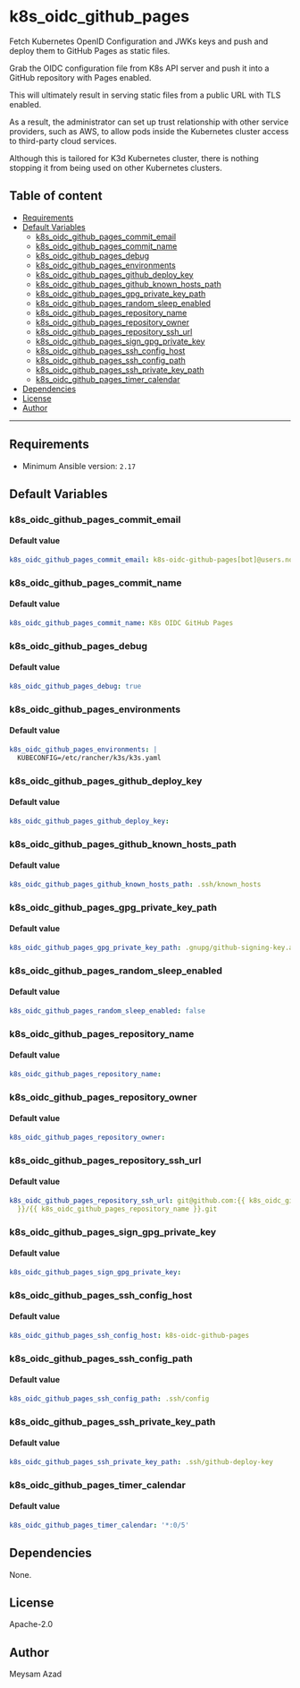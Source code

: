 # k8s_oidc_github_pages

Fetch Kubernetes OpenID Configuration and JWKs keys and push and deploy them to GitHub Pages as static files.

Grab the OIDC configuration file from K8s API server and push it into a
GitHub repository with Pages enabled.

This will ultimately result in serving static files from a public URL with TLS
enabled.

As a result, the administrator can set up trust relationship with other
service providers, such as AWS, to allow pods inside the Kubernetes cluster
access to third-party cloud services.

Although this is tailored for K3d Kubernetes cluster, there is nothing stopping
it from being used on other Kubernetes clusters.


## Table of content

- [Requirements](#requirements)
- [Default Variables](#default-variables)
  - [k8s_oidc_github_pages_commit_email](#k8s_oidc_github_pages_commit_email)
  - [k8s_oidc_github_pages_commit_name](#k8s_oidc_github_pages_commit_name)
  - [k8s_oidc_github_pages_debug](#k8s_oidc_github_pages_debug)
  - [k8s_oidc_github_pages_environments](#k8s_oidc_github_pages_environments)
  - [k8s_oidc_github_pages_github_deploy_key](#k8s_oidc_github_pages_github_deploy_key)
  - [k8s_oidc_github_pages_github_known_hosts_path](#k8s_oidc_github_pages_github_known_hosts_path)
  - [k8s_oidc_github_pages_gpg_private_key_path](#k8s_oidc_github_pages_gpg_private_key_path)
  - [k8s_oidc_github_pages_random_sleep_enabled](#k8s_oidc_github_pages_random_sleep_enabled)
  - [k8s_oidc_github_pages_repository_name](#k8s_oidc_github_pages_repository_name)
  - [k8s_oidc_github_pages_repository_owner](#k8s_oidc_github_pages_repository_owner)
  - [k8s_oidc_github_pages_repository_ssh_url](#k8s_oidc_github_pages_repository_ssh_url)
  - [k8s_oidc_github_pages_sign_gpg_private_key](#k8s_oidc_github_pages_sign_gpg_private_key)
  - [k8s_oidc_github_pages_ssh_config_host](#k8s_oidc_github_pages_ssh_config_host)
  - [k8s_oidc_github_pages_ssh_config_path](#k8s_oidc_github_pages_ssh_config_path)
  - [k8s_oidc_github_pages_ssh_private_key_path](#k8s_oidc_github_pages_ssh_private_key_path)
  - [k8s_oidc_github_pages_timer_calendar](#k8s_oidc_github_pages_timer_calendar)
- [Dependencies](#dependencies)
- [License](#license)
- [Author](#author)

---

## Requirements

- Minimum Ansible version: `2.17`

## Default Variables

### k8s_oidc_github_pages_commit_email

#### Default value

```YAML
k8s_oidc_github_pages_commit_email: k8s-oidc-github-pages[bot]@users.noreply.github.com
```

### k8s_oidc_github_pages_commit_name

#### Default value

```YAML
k8s_oidc_github_pages_commit_name: K8s OIDC GitHub Pages
```

### k8s_oidc_github_pages_debug

#### Default value

```YAML
k8s_oidc_github_pages_debug: true
```

### k8s_oidc_github_pages_environments

#### Default value

```YAML
k8s_oidc_github_pages_environments: |
  KUBECONFIG=/etc/rancher/k3s/k3s.yaml
```

### k8s_oidc_github_pages_github_deploy_key

#### Default value

```YAML
k8s_oidc_github_pages_github_deploy_key:
```

### k8s_oidc_github_pages_github_known_hosts_path

#### Default value

```YAML
k8s_oidc_github_pages_github_known_hosts_path: .ssh/known_hosts
```

### k8s_oidc_github_pages_gpg_private_key_path

#### Default value

```YAML
k8s_oidc_github_pages_gpg_private_key_path: .gnupg/github-signing-key.asc
```

### k8s_oidc_github_pages_random_sleep_enabled

#### Default value

```YAML
k8s_oidc_github_pages_random_sleep_enabled: false
```

### k8s_oidc_github_pages_repository_name

#### Default value

```YAML
k8s_oidc_github_pages_repository_name:
```

### k8s_oidc_github_pages_repository_owner

#### Default value

```YAML
k8s_oidc_github_pages_repository_owner:
```

### k8s_oidc_github_pages_repository_ssh_url

#### Default value

```YAML
k8s_oidc_github_pages_repository_ssh_url: git@github.com:{{ k8s_oidc_github_pages_repository_owner
  }}/{{ k8s_oidc_github_pages_repository_name }}.git
```

### k8s_oidc_github_pages_sign_gpg_private_key

#### Default value

```YAML
k8s_oidc_github_pages_sign_gpg_private_key:
```

### k8s_oidc_github_pages_ssh_config_host

#### Default value

```YAML
k8s_oidc_github_pages_ssh_config_host: k8s-oidc-github-pages
```

### k8s_oidc_github_pages_ssh_config_path

#### Default value

```YAML
k8s_oidc_github_pages_ssh_config_path: .ssh/config
```

### k8s_oidc_github_pages_ssh_private_key_path

#### Default value

```YAML
k8s_oidc_github_pages_ssh_private_key_path: .ssh/github-deploy-key
```

### k8s_oidc_github_pages_timer_calendar

#### Default value

```YAML
k8s_oidc_github_pages_timer_calendar: '*:0/5'
```



## Dependencies

None.

## License

Apache-2.0

## Author

Meysam Azad
